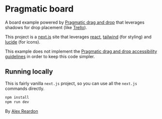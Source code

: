 # Pragmatic board

A board example powered by [Pragmatic drag and drop](https://github.com/atlassian/pragmatic-drag-and-drop) that leverages shadows for drop placement (like [Trello](https://trello.com/)).

This project is a [next.js](https://nextjs.org/) site that leverages [react](https://react.dev/), [tailwind](https://tailwindcss.com/) (for styling) and [lucide](https://lucide.dev/) (for icons).

This example does not implement the [Pragmatic drag and drop accessibility guidelines](https://atlassian.design/components/pragmatic-drag-and-drop/accessibility-guidelines) in order to keep this code simpler.

## Running locally

This is fairly vanilla `next.js` project, so you can use all the `next.js` commands directly.

```bash
npm install
npm run dev
```

By [Alex Reardon](https://alexreardon.bsky.social)
